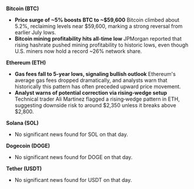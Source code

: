 **Bitcoin (BTC)**

- **Price surge of ~5% boosts BTC to ~$59,600**
   Bitcoin climbed about 5.2%, reclaiming levels near $59,600, marking a strong reversal from earlier July lows.
- **Bitcoin mining profitability hits all‑time low**
   JPMorgan reported that rising hashrate pushed mining profitability to historic lows, even though U.S. miners now hold a record ~26% network share.

**Ethereum (ETH)**

- **Gas fees fall to 5‑year lows, signaling bullish outlook**
   Ethereum's average gas fees dropped dramatically, and analysts warn that historically this pattern has often preceded upward price movement.
- **Analyst warns of potential correction via rising‑wedge setup**
   Technical trader Ali Martinez flagged a rising‑wedge pattern in ETH, suggesting downside risk to around $2,350 unless it breaks above $2,800.

**Solana (SOL)**

- No significant news found for SOL on that day.

**Dogecoin (DOGE)**

- No significant news found for DOGE on that day.

**Tether (USDT)**

- No significant news found for USDT on that day.